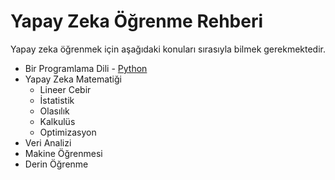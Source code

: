 # Yapay Zeka Öğrenme Rehberi

Yapay zeka öğrenmek için aşağıdaki konuları sırasıyla bilmek gerekmektedir.
* Bir Programlama Dili - [Python](1_python-programming/readme.md)
* Yapay Zeka Matematiği
  * Lineer Cebir
  * İstatistik
  * Olasılık
  * Kalkulüs
  * Optimizasyon
* Veri Analizi
* Makine Öğrenmesi
* Derin Öğrenme